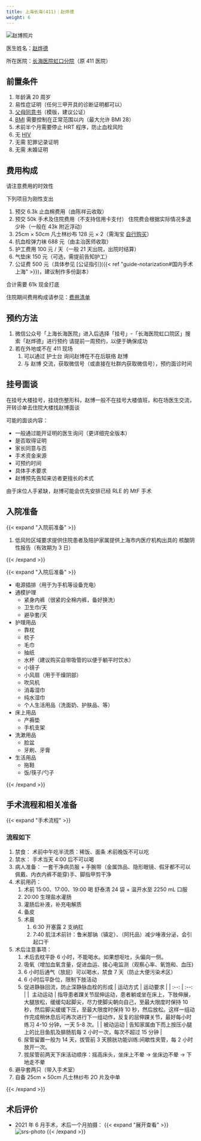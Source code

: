 ```yaml
---
title: 上海长海(411)｜赵烨德
weight: 6
---
```


![赵博照片](/images/doctor/zhao-yede.jpg)

医生姓名：[赵烨德](https://www.haodf.com/doctor/6964528056.html)

所在医院：[长海医院虹口分院](https://amap.com/place/B0FFKP410J)（原 411 医院）

## 前置条件

1. 年龄满 20 周岁
1. 易性症证明（任何三甲开具的诊断证明都可以）
1. [父母同意书](/documents/srs-chhospital.pdf)（模版，建议公证）
1. [BMI](https://zh.wikipedia.org/zh-cn/身体质量指数) 需要控制在正常范围以内（最大允许 BMI 28）
1. 术前半个月需要停止 HRT 程序，防止血栓风险
1. 无 [HIV](https://zh.wikipedia.org/zh-cn/HIV)
1. 无需 犯罪记录证明
1. 无需 未婚证明

## 费用构成

请注意费用的时效性

下列项目为刚性支出

1. 预交 6.3k 止血棉费用（由陈祥云收取）
1. 预交 50k 手术及住院费用（不支持信用卡支付）
   住院费会根据实际情况多退少补（一般在 43k 附近浮动）
1. 25cm &times; 50cm 凡士林纱布 128 元 &times; 2（需淘宝 [自行购买](https://detail.tmall.com/item.htm?id=582921441062&skuId=3945241200160)）
1. 抗血栓弹力袜 688 元（由主治医师收取）
1. 护工费用 100 元 / 天（一般 21 天出院，出院时结算）
1. 气垫床 150 元（可选，需提前告知护工）
1. 公证费 500 元（具体参见 [公证指引]({{< ref "guide-notarization#国内手术上海" >}})，建议制作多份副本）

合计需要 61k 现金打底

住院期间费用构成请参见：[费用清单](/documents/srs-chhospital-fee-list.pdf)

## 预约方法

1. 微信公众号「上海长海医院」进入后选择「挂号」-「长海医院虹口院区」搜索「赵烨德」进行预约
   请提前一周预约，以便于确保成功
1. 若在外地或不在 411 现场
   1. 可以通过 护士台 询问赵博在不在后联络 赵博
   1. 与 赵博 交流，获取微信号（或直接在社群内获取微信号），预约面诊时间

## 挂号面谈

在挂号大楼挂号，挂烧伤整形科，赵博一般不在挂号大楼值班，和在场医生交流，开转诊单去住院大楼找赵博面谈

可能的面谈内容：

- 一般通过能开证明的医生询问（更详细完全版本）
- 是否取得证明
- 家长同意与否
- 手术资金来源
- 可预约时间
- 具体手术要求
- 赵博预先告知来访者更擅长的术式

由于床位人手紧缺，赵博可能会优先安排已经 RLE 的 MtF 手术

## 入院准备

{{< expand "入院前准备" >}}

1. 低风险区域要求提供住院患者及陪护家属提供上海市内医疗机构出具的 核酸阴性报告（有效期为 3 日）

{{< /expand >}}

{{< expand "入院后准备" >}}

- 电源插排（用于为手机等设备充电）
- 通模护理
  - 紧身内裤（很紧的全棉内裤，备好换洗）
  - 卫生巾/天
  - 避孕套/天
- 护理用品
  - 靠枕
  - 梳子
  - 毛巾
  - 抽纸
  - 水杯（建议购买自带吸管的以便于躺平时饮水）
  - 小镜子
  - 小风扇（用于干燥阴部）
  - 吹风机
  - 消毒湿巾
  - 纯水湿巾
  - 个人生活用品（洗面奶、护肤品、等）
- 床上用品
  - 产褥垫
  - 手机支架
- 洗漱用品
  - 脸盆
  - 牙刷、牙膏
- 生活用品
  - 拖鞋
  - 饭/筷子/勺子

{{< /expand >}}

## 手术流程和相关准备

{{< expand "手术流程" >}}

### 流程如下

1. 禁食：
   术前中午吃半流质：稀饭、面条
   术前晚饭不可以吃
1. 禁水：
   手术当天 4:00 后不可以喝
1. 病人准备：
   一套干净病员服 + 手腕带（金属饰品、隐形眼镜、假牙都不可以佩戴、内衣内裤不能穿)手、脚指甲剪干净
1. 术前用药：
   1. 术前 15:00、17:00、19:00 喝 舒泰清 24 袋 + 温开水至 2250 mL 口服
   1. 20:00 生理盐水灌肠
   1. 灌肠后补液，补充电解质
   1. 备皮
   1. 术晨
      1. 6:30 开塞露 2 支纳肛
      1. 7:40 肌注术前针：鲁米那钠（镇定）、（阿托品）减少唾液分泌，会引起口干
1. 术后注意事项：
   1. 术后去枕平卧 6 小时，不能喝水。如果想呕吐，头偏向一侧。
   1. 吸氧（增加血氧含量，促进血运、接心电监测（观察心率、氧饱和、血压)
   1. 6 小时后通气（放屁）可以喝水，禁食 7 天（防止大便污染术区）
   1. 6 小时后平卧位，限制下肢活动
   1. 促进静脉回流，防止深静脉血栓的形成
      | 运动方式 | 运动要求 |
      | :--: | :--: |
      | ​ 主动运动 | 指导患者踝关节屈伸运动，患者躺或坐在床上，下肢伸展，大腿放松，缓缓勾起脚尖，尽力使脚尖朝向自己，至最大限度时保持 10 秒，然后脚尖缓缓下压，至最大限度时保持 10 秒，然后放松。这样一组动作完成稍休息后可再次进行下一组动作，反复的屈伸踝关节，最好每小时练习 4-10 分钟，一天 5-8 次。|
      | 被动运动 | 告知家属由下而上按压小腿上的比目鱼肌及腓肠肌每 2 小时一次，每次不超过 15 分钟 |
   1. 尿管留置一般为 14 天，拔管前 3 天膀胱功能训练:间歇性夹管，每 2 小时放开一次。
   1. 拔尿管前两天下床活动顺序：摇高床头，坐床上不晕 → 坐床边不晕 → 下地走不晕
1. 避孕套两只（带入手术室）
1. 自备 25cm &times; 50cm 凡士林纱布 2O 片及中单

{{< /expand >}}

## 术后评价

- 2021 年 6 月手术，术后一个月拍摄：
  {{< expand "展开查看" >}}
  ![srs-photo](/images/srs/srs-411.jpg)
  {{< /expand >}}
